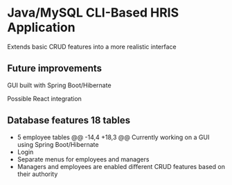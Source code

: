 # Java/MySQL CLI-Based HRIS Application

 Extends basic CRUD features into a more realistic interface

 ## Future improvements
 GUI built with Spring Boot/Hibernate

 Possible React integration

 ## Database features 18 tables
 - 5 employee tables
 @@ -14,4 +18,3 @@ Currently working on a GUI using Spring Boot/Hibernate
 - Login
 - Separate menus for employees and managers
 - Managers and employees are enabled different CRUD features based on their authority
